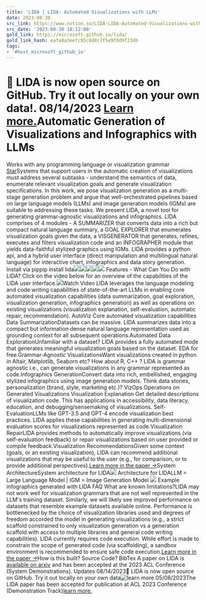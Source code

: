 ```yaml
---
title: 'LIDA | LIDA: Automated Visualizations with LLMs'
date: 2023-08-30
src_link: https://www.notion.so/LIDA-LIDA-Automated-Visualizations-with-LLMs-5723ff7f13b74067822a401564e34761
src_date: '2023-08-30 18:12:00'
gold_link: https://microsoft.github.io/lida/
gold_link_hash: eafa8a3eefc95c8d8c7f5e9f0d9f23db
tags:
- '#host_microsoft_github_io'
---
```


 🚀 LIDA is now open source on GitHub. Try it out locally on your own data!. 08/14/2023 [Learn more.](https://github.com/microsoft/lida)Automatic Generation of Visualizations and Infographics with LLMs
=================================================================

Works with any programming language or visualization grammar [Star](https://github.com/microsoft/lida)Systems that support users in the automatic creation of visualizations must address several subtasks - understand the semantics of data, enumerate relevant visualization goals and generate visualization specifications. In this work, we pose visualization generation as a multi-stage generation problem  and argue that well-orchestrated pipelines based on large language models (LLMs) and image generation models (IGMs) are suitable to addressing these tasks. We present LIDA, a novel tool for generating grammar-agnostic visualizations and infographics. LIDA comprises of 4 modules - A SUMMARIZER that converts data into a rich but compact natural language summary, a GOAL EXPLORER that enumerates visualization goals given the data, a VISGENERATOR that generates, refines, executes and filters visualization code and an INFOGRAPHER module that yields data-faithful stylized graphics using IGMs. LIDA provides a python api, and a hybrid user interface (direct manipulation and multilingual natural language) for interactive chart, infographics and data story generation.  Install via pippip install lida![](https://images.unsplash.com/photo-1557804506-669a67965ba0?ixlib=rb-4.0.3&ixid=MnwxMjA3fDB8MHxwaG90by1wYWdlfHx8fGVufDB8fHx8&auto=format&fit=crop&h=528&q=80)![](https://images.unsplash.com/photo-1485217988980-11786ced9454?ixlib=rb-4.0.3&ixid=MnwxMjA3fDB8MHxwaG90by1wYWdlfHx8fGVufDB8fHx8&auto=format&fit=crop&h=528&q=80)![](https://images.unsplash.com/photo-1559136555-9303baea8ebd?ixlib=rb-4.0.3&ixid=MnwxMjA3fDB8MHxwaG90by1wYWdlfHx8fGVufDB8fHx8&auto=format&fit=crop&crop=focalpoint&fp-x=.4&w=396&h=528&q=80)![](https://images.unsplash.com/photo-1670272504528-790c24957dda?ixlib=rb-4.0.3&ixid=MnwxMjA3fDF8MHxwaG90by1wYWdlfHx8fGVufDB8fHx8&auto=format&fit=crop&crop=left&w=400&h=528&q=80)![](https://images.unsplash.com/photo-1670272505284-8faba1c31f7d?ixlib=rb-4.0.3&ixid=MnwxMjA3fDF8MHxwaG90by1wYWdlfHx8fGVufDB8fHx8&auto=format&fit=crop&h=528&q=80) Features - What Can You Do with LIDA?  Click on the video below for an overview of the capabilities of the LIDA user interface.![](/lida/images/videoscreen.png)Watch Video LIDA leverages the language modeling and code writing capabilities of state-of-the-art LLMs in enabling core automated visualization capabilities (data summarization, goal exploration, visualization generation, infographics generation) as well as operations on existing visualizations (visualization explanation, self-evaluation, automatic repair, recommendation).  AutoViz Core automated visualization capabilities Data SummarizationDatasets can be massive. LIDA summarizes data into a compact but information dense natural language representation used as grounding context for all subsequent operations.Automated Data ExplorationUnfamiliar with a dataset? LIDA provides a fully automated mode that generates meaningful visualization goals based on the dataset. EDA for free.Grammar-Agnostic VisualizationsWant visualizations created in python in Altair, Matplotlib, Seaborn etc? How about R, C++ ? LIDA is grammar agnostic i.e., can generate visualizations in any grammar represented as code.Infographics GenerationConvert data into rich, embellished, engaging stylized infographics using image generation models. Think data stories, personalization (brand, style, marketing etc.)?  VizOps Operations on Generated Visualizations Visualization Explanation  Get detailed descriptions of visualization code. This has applications in accessibility, data literacy, education, and debugging/sensemaking of visualizations. Self-EvaluationLLMs like GPT-3.5 and GPT-4 encode visualization best practices. LIDA applies these capabilities in generating multi-dimensional evaluation scores for visualizations represented as code.Visualization RepairLIDA provides methods to automatically improve visualizations (via self-evaluation feedback) or repair visualizations based on user provided or compile feedback.Visualization RecommendationsGiven some context (goals, or an existing visualization), LIDA can recommend additional visualizations that may be useful to the user (e.g., for comparison, or to provide additional perspectives).[Learn more in the paper →](https://aclanthology.org/2023.acl-demo.11/)System ArchitectureSystem architecture for LIDA![](/lida/files/lidamodules.jpg) Architecture for LIDALLM = Large Language Model | IGM = Image Generation Model ![](/lida/files/infographics_small.jpg) Example infographics generated with LIDA FAQ What are known limitations?LIDA may not work well for visualization grammars that are not well represented in the LLM's training dataset. Similarly, we will likely see improved performance on datasets that resemble example datasets available online. Performance is bottlenecked by the choice of visualization libraries used and degrees of freedom accorded the model in generating visualizations (e.g., a strict scaffold constrained to only visualization generation vs a generation scaffold with access to multiple libraries and general code writing capabilities). LIDA currently requires code execution. While effort is made to constrain the scope of generated code (via scaffolding), a sandbox environment is recommended to ensure safe code execution.[Learn more in the paper →](https://aclanthology.org/2023.acl-demo.11/)How is this built? Source Code?  BibTex A paper on LIDA is [available on arxiv](https://arxiv.org/abs/2303.02927) and has been accepted at the 2023 ACL Conference (System Demonstrations). Updates 08/14/2023🚀 LIDA is now open source on GitHub. Try it out locally on your own data![learn more.](https://github.com/microsoft/lida)05/08/2023The LIDA paper has been accepted for publication at ACL 2023 Conference (Demonstration Track)[learn more.](https://aclanthology.org/2023.acl-demo.11/)